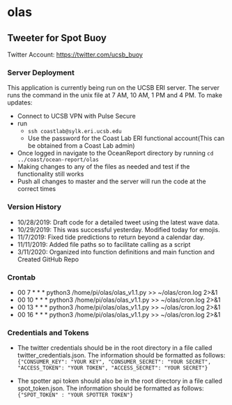 # olas
## Tweeter for Spot Buoy 
Twitter Account: https://twitter.com/ucsb_buoy

### Server Deployment
This application is currently being run on the UCSB ERI server. The server runs the command in the unix file at 7 AM, 10 AM, 1 PM and 4 PM. 
To make updates: 
- Connect to UCSB VPN with Pulse Secure
- run
  - `ssh coastlab@sylk.eri.ucsb.edu`
  - Use the password for the Coast Lab ERI functional account(This can be obtained from a Coast Lab admin)
- Once logged in navigate to the OceanReport directory by running `cd ../coast/ocean-report/olas`
- Making changes to any of the files as needed and test if the functionality still works
- Push all changes to master and the server will run the code at the correct times

### Version History
- 10/28/2019: Draft code for a detailed tweet using the latest wave data. 
- 10/29/2019: This was successful yesterday. Modified today for emojis. 
- 11/7/2019: Fixed tide predictions to return beyond a calendar day.
- 11/11/2019: Added file paths so to facilitate calling as a script
- 3/11/2020: Organized into function definitions and main function and Created GitHub Repo 

### Crontab 
- 00 7 * * * python3 /home/pi/olas/olas_v1.1.py >> ~/olas/cron.log 2>&1
- 00 10 * * * python3 /home/pi/olas/olas_v1.1.py >> ~/olas/cron.log 2>&1
- 00 13 * * * python3 /home/pi/olas/olas_v1.1.py >> ~/olas/cron.log 2>&1
- 00 16 * * * python3 /home/pi/olas/olas_v1.1.py >> ~/olas/cron.log 2>&1

### Credentials and Tokens
- The twitter credentials should be in the root directory in a file called twitter_credentials.json. The information should be formatted as follows:
`{"CONSUMER_KEY": "YOUR KEY", "CONSUMER_SECRET": "YOUR SECRET", "ACCESS_TOKEN": "YOUR TOKEN", "ACCESS_SECRET": "YOUR SECRET"}`

- The spotter api token should also be in the root directory in a file called spot_token.json. The information should be formatted as follows: 
`{"SPOT_TOKEN" : "YOUR SPOTTER TOKEN"}`
